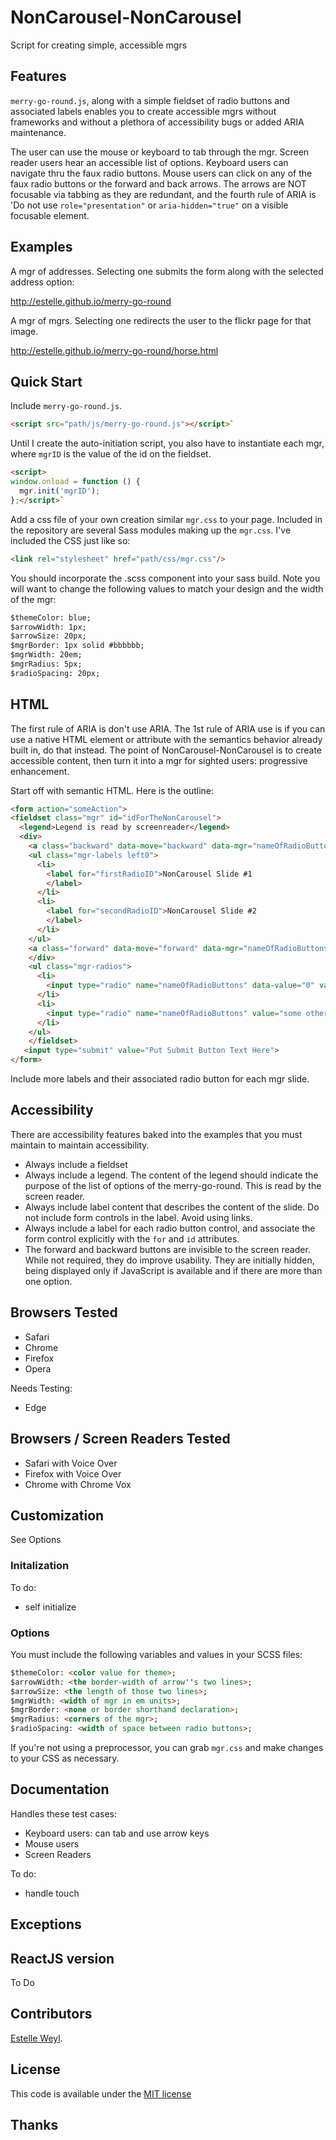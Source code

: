 # NonCarousel-NonCarousel

Script for creating simple, accessible mgrs


## Features

`merry-go-round.js`, along with a simple fieldset of radio buttons and associated labels enables you to create accessible mgrs without frameworks and without a plethora of accessibility bugs or added ARIA maintenance.

The user can use the mouse or keyboard to tab through the mgr. Screen reader users hear an accessible list of options. Keyboard users can navigate thru the faux radio buttons. Mouse users can click on any of the faux radio buttons or the forward and back arrows. The arrows are NOT focusable via tabbing as they are redundant, and the fourth rule of ARIA is 'Do not use `role="presentation"` or `aria-hidden="true"` on a visible focusable element.




## Examples

A mgr of addresses. Selecting one submits the form along with the selected address option:

<http://estelle.github.io/merry-go-round>

A mgr of mgrs. Selecting one redirects the user to the flickr page for that image.

<http://estelle.github.io/merry-go-round/horse.html>

## Quick Start

Include `merry-go-round.js`.

```html
<script src="path/js/merry-go-round.js"></script>`
```

Until I create the auto-initiation script, you also have to instantiate each mgr, where `mgrID` is the value of the id on the fieldset.

```html
<script>
window.onload = function () {
  mgr.init('mgrID');
};</script>`
```


Add a css file of your own creation similar `mgr.css` to your page. Included in the repository are several Sass modules making up the `mgr.css`. I've included the CSS just like so: 


```html
<link rel="stylesheet" href="path/css/mgr.css"/>
```

You should incorporate the .scss component into your sass build. Note you will want to change the following values to match your design and the width of the mgr:


```html
$themeColor: blue;
$arrowWidth: 1px;
$arrowSize: 20px;
$mgrBorder: 1px solid #bbbbbb;
$mgrWidth: 20em;
$mgrRadius: 5px;
$radioSpacing: 20px;
```


## HTML

The first rule of ARIA is don't use ARIA. The 1st rule of ARIA use is if you can use a native HTML element or attribute with the semantics behavior already built in, do that instead. The point of NonCarousel-NonCarousel is to create accessible content, then turn it into a mgr for sighted users: progressive enhancement. 

Start off with semantic HTML. Here is the outline: 

```html
<form action="someAction">
<fieldset class="mgr" id="idForTheNonCarousel">
  <legend>Legend is read by screenreader</legend>
  <div>
    <a class="backward" data-move="backward" data-mgr="nameOfRadioButtons" hidden aria-hidden="true"></a>
    <ul class="mgr-labels left0">
      <li>
        <label for="firstRadioID">NonCarousel Slide #1
        </label>
      </li>
      <li>
        <label for="secondRadioID">NonCarousel Slide #2
        </label>
      </li>
    </ul>
    <a class="forward" data-move="forward" data-mgr="nameOfRadioButtons" hidden aria-hidden="true"></a>
    </div>
    <ul class="mgr-radios">
      <li>
        <input type="radio" name="nameOfRadioButtons" data-value="0" value="someValue" id="firstRadioID" checked><span></span>
      </li>
      <li>
        <input type="radio" name="nameOfRadioButtons" value="some other value" data-value="1" id="secondRadioID"><span></span>
      </li>
    </ul>
    </fieldset>
   <input type="submit" value="Put Submit Button Text Here">
</form>
```

Include more labels and their associated radio button for each mgr slide.

## Accessibility

There are accessibility features baked into the examples that you must maintain to maintain accessibility.

* Always include a fieldset
* Always include a legend. The content of the legend should indicate the purpose of the list of options of the merry-go-round. This is read by the screen reader.
* Always include label content that describes the content of the slide. Do not include form controls in the label. Avoid using links.
* Always include a label for each radio button control, and associate the form control explicitly with the `for` and `id` attributes.
* The forward and backward buttons are invisible to the screen reader. While not required, they do improve usability. They are initially hidden, being displayed only if JavaScript is available and if there are more than one option. 


## Browsers Tested

* Safari
* Chrome
* Firefox
* Opera

Needs Testing:

* Edge

## Browsers / Screen Readers Tested

* Safari with Voice Over
* Firefox with Voice Over
* Chrome with Chrome Vox

## Customization

See Options

### Initalization

To do: 

* self initialize

### Options

You must include the following variables and values in your SCSS files:

``` HTML
$themeColor: <color value for theme>;
$arrowWidth: <the border-width of arrow''s two lines>;
$arrowSize: <the length of those two lines>;
$mgrWidth: <width of mgr in em units>;
$mgrBorder: <none or border shorthand declaration>;
$mgrRadius: <corners of the mgr>;
$radioSpacing: <width of space between radio buttons>;
```

If you're not using a preprocessor, you can grab `mgr.css` and make changes to your CSS as necessary.

## Documentation

Handles these test cases:

* Keyboard users: can tab and use arrow keys
* Mouse users
* Screen Readers

To do: 

* handle touch

## Exceptions


## ReactJS version

To Do

## Contributors

[Estelle Weyl](http://twitter.com/estellevw). 

## License

This code is available under the [MIT license](LICENSE)

## Thanks


